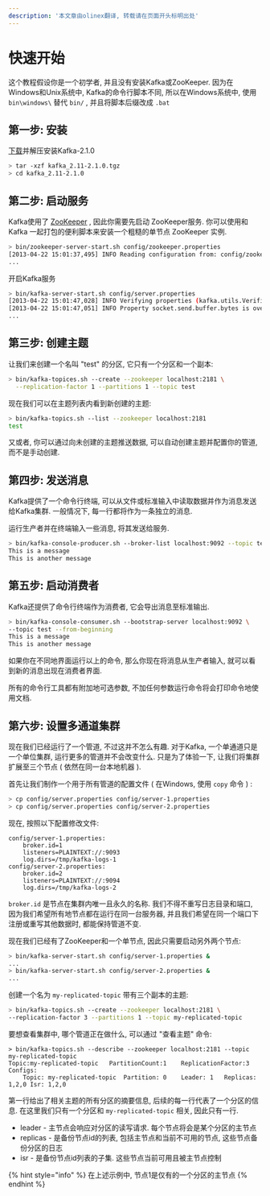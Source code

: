 ```yaml
---
description: '本文章由olinex翻译, 转载请在页面开头标明出处'
---
```


# 快速开始

这个教程假设你是一个初学者, 并且没有安装Kafka或ZooKeeper. 因为在Windows和Unix系统中, Kafka的命令行脚本不同, 所以在Windows系统中, 使用 `bin\windows\` 替代 `bin/` , 并且将脚本后缀改成 `.bat`

## 第一步: 安装

[下载](https://www.apache.org/dyn/closer.cgi?path=/kafka/2.1.0/kafka_2.11-2.1.0.tgz)并解压安装Kafka-2.1.0

```bash
> tar -xzf kafka_2.11-2.1.0.tgz
> cd kafka_2.11-2.1.0
```

## 第二步: 启动服务

Kafka使用了 [ZooKeeper](https://zookeeper.apache.org/) , 因此你需要先启动 ZooKeeper服务. 你可以使用和 Kafka 一起打包的便利脚本来安装一个粗糙的单节点 ZooKeeper 实例.

```bash
> bin/zookeeper-server-start.sh config/zookeeper.properties
[2013-04-22 15:01:37,495] INFO Reading configuration from: config/zookeeper.properties (org.apache.zookeeper.server.quorum.QuorumPeerConfig)
...
```

开启Kafka服务

```bash
> bin/kafka-server-start.sh config/server.properties
[2013-04-22 15:01:47,028] INFO Verifying properties (kafka.utils.VerifiableProperties)
[2013-04-22 15:01:47,051] INFO Property socket.send.buffer.bytes is overridden to 1048576 (kafka.utils.VerifiableProperties)
...
```

## 第三步: 创建主题

让我们来创建一个名叫 "test" 的分区, 它只有一个分区和一个副本:

```bash
> bin/kafka-topices.sh --create --zookeeper localhost:2181 \
  --replication-factor 1 --partitions 1 --topic test
```

现在我们可以在主题列表内看到新创建的主题:

```bash
> bin/kafka-topics.sh --list --zookeeper localhost:2181
test
```

又或者, 你可以通过向未创建的主题推送数据, 可以自动创建主题并配置你的管道, 而不是手动创建.

## 第四步: 发送消息

Kafka提供了一个命令行终端, 可以从文件或标准输入中读取数据并作为消息发送给Kafka集群. 一般情况下, 每一行都将作为一条独立的消息.

运行生产者并在终端输入一些消息, 将其发送给服务.

```bash
> bin/kafka-console-producer.sh --broker-list localhost:9092 --topic test
This is a message
This is another message
```

## 第五步: 启动消费者

Kafka还提供了命令行终端作为消费者, 它会导出消息至标准输出.

```bash
> bin/kafka-console-consumer.sh --bootstrap-server localhost:9092 \
--topic test --from-beginning
This is a message
This is another message
```

如果你在不同地界面运行以上的命令, 那么你现在将消息从生产者输入, 就可以看到新的消息出现在消费者界面.

所有的命令行工具都有附加地可选参数, 不加任何参数运行命令将会打印命令地使用文档.

## 第六步: 设置多通道集群

现在我们已经运行了一个管道, 不过这并不怎么有趣. 对于Kafka, 一个单通道只是一个单位集群, 运行更多的管道并不会改变什么. 只是为了体验一下, 让我们将集群扩展至三个节点 \( 依然在同一台本地机器 \).

首先让我们制作一个用于所有管道的配置文件 \( 在Windows, 使用 `copy` 命令 \) :

```bash
> cp config/server.properties config/server-1.properties
> cp config/server.properties config/server-2.properties
```

现在, 按照以下配置修改文件:

```text
config/server-1.properties:
    broker.id=1
    listeners=PLAINTEXT://:9093
    log.dirs=/tmp/kafka-logs-1
config/server-2.properties:
    broker.id=2
    listeners=PLAINTEXT://:9094
    log.dirs=/tmp/kafka-logs-2
```

`broker.id` 是节点在集群内唯一且永久的名称. 我们不得不重写日志目录和端口, 因为我们希望所有地节点都在运行在同一台服务器, 并且我们希望在同一个端口下注册或重写其他数据时, 都能保持管道不变.

现在我们已经有了ZooKeeper和一个单节点, 因此只需要启动另外两个节点:

```bash
> bin/kafka-server-start.sh config/server-1.properties &
...
> bin/kafka-server-start.sh config/server-2.properties &
...
```

创建一个名为 `my-replicated-topic` 带有三个副本的主题:

```bash
> bin/kafka-topics.sh --create --zookeeper localhost:2181 \
--replication-factor 3 --partitions 1 --topic my-replicated-topic
```

要想查看集群中, 哪个管道正在做什么, 可以通过 "查看主题" 命令:

```text
> bin/kafka-topics.sh --describe --zookeeper localhost:2181 --topic my-replicated-topic
Topic:my-replicated-topic   PartitionCount:1    ReplicationFactor:3 Configs:
    Topic: my-replicated-topic  Partition: 0    Leader: 1   Replicas: 1,2,0 Isr: 1,2,0
```

第一行给出了相关主题的所有分区的摘要信息, 后续的每一行代表了一个分区的信息. 在这里我们只有一个分区和 `my-replicated-topic` 相关, 因此只有一行. 

* leader - 主节点会响应对分区的读写请求. 每个节点将会是某个分区的主节点
* replicas - 是备份节点id的列表, 包括主节点和当前不可用的节点, 这些节点备份分区的日志
* isr - 是备份节点id列表的子集. 这些节点当前可用且被主节点控制

{% hint style="info" %}
在上述示例中, 节点1是仅有的一个分区的主节点
{% endhint %}

